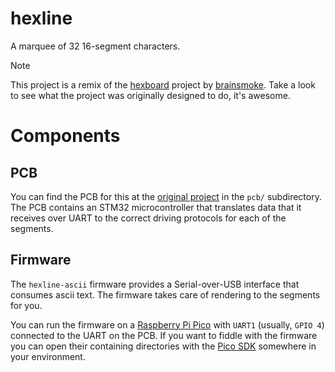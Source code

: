 # hexline

A marquee of 32 16-segment characters.

> [!NOTE]  
> This project is a remix of the [hexboard](https://github.com/brainsmoke/hexboard) project by [brainsmoke](https://github.com/brainsmoke). Take a look to see what the project was originally designed to do, it's awesome.

# Components

## PCB

You can find the PCB for this at the [original project](https://github.com/brainsmoke/hexboard) in the `pcb/` subdirectory. The PCB contains an STM32 microcontroller that translates data that it receives over UART to the correct driving protocols for each of the segments.

## Firmware

The `hexline-ascii` firmware provides a Serial-over-USB interface that consumes ascii text. The firmware takes care of rendering to the segments for you.

You can run the firmware on a [Raspberry Pi Pico](...) with `UART1` (usually, `GPIO 4`) connected to the UART on the PCB. If you want to fiddle with the firmware you can open their containing directories with the [Pico SDK](https://github.com/raspberrypi/pico-sdk) somewhere in your environment.
